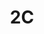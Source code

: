 ---
date_added: 2023-08-20
vendor: eufyCam
title: 2C
category: camera
zigbeemodel: ['S210']
compatible: [hub]
mlink: https://uk.eufy.com/products/t88313d2
---